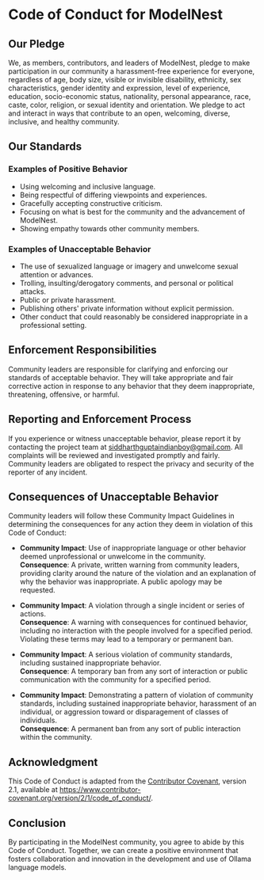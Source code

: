# Code of Conduct for ModelNest

## Our Pledge

We, as members, contributors, and leaders of ModelNest, pledge to make participation in our community a harassment-free experience for everyone, regardless of age, body size, visible or invisible disability, ethnicity, sex characteristics, gender identity and expression, level of experience, education, socio-economic status, nationality, personal appearance, race, caste, color, religion, or sexual identity and orientation. We pledge to act and interact in ways that contribute to an open, welcoming, diverse, inclusive, and healthy community.

## Our Standards

### Examples of Positive Behavior

- Using welcoming and inclusive language.
- Being respectful of differing viewpoints and experiences.
- Gracefully accepting constructive criticism.
- Focusing on what is best for the community and the advancement of ModelNest.
- Showing empathy towards other community members.

### Examples of Unacceptable Behavior

- The use of sexualized language or imagery and unwelcome sexual attention or advances.
- Trolling, insulting/derogatory comments, and personal or political attacks.
- Public or private harassment.
- Publishing others' private information without explicit permission.
- Other conduct that could reasonably be considered inappropriate in a professional setting.

## Enforcement Responsibilities

Community leaders are responsible for clarifying and enforcing our standards of acceptable behavior. They will take appropriate and fair corrective action in response to any behavior that they deem inappropriate, threatening, offensive, or harmful.

## Reporting and Enforcement Process

If you experience or witness unacceptable behavior, please report it by contacting the project team at [siddharthguptaindianboy@gmail.com](mailto:siddharthguptaindianboy@gmail.com). All complaints will be reviewed and investigated promptly and fairly. Community leaders are obligated to respect the privacy and security of the reporter of any incident.

## Consequences of Unacceptable Behavior

Community leaders will follow these Community Impact Guidelines in determining the consequences for any action they deem in violation of this Code of Conduct:

- **Community Impact**: Use of inappropriate language or other behavior deemed unprofessional or unwelcome in the community.  
  **Consequence**: A private, written warning from community leaders, providing clarity around the nature of the violation and an explanation of why the behavior was inappropriate. A public apology may be requested.

- **Community Impact**: A violation through a single incident or series of actions.  
  **Consequence**: A warning with consequences for continued behavior, including no interaction with the people involved for a specified period. Violating these terms may lead to a temporary or permanent ban.

- **Community Impact**: A serious violation of community standards, including sustained inappropriate behavior.  
  **Consequence**: A temporary ban from any sort of interaction or public communication with the community for a specified period.

- **Community Impact**: Demonstrating a pattern of violation of community standards, including sustained inappropriate behavior, harassment of an individual, or aggression toward or disparagement of classes of individuals.  
  **Consequence**: A permanent ban from any sort of public interaction within the community.

## Acknowledgment

This Code of Conduct is adapted from the [Contributor Covenant](https://www.contributor-covenant.org/version/2/1/code_of_conduct/), version 2.1, available at https://www.contributor-covenant.org/version/2/1/code_of_conduct/.

## Conclusion

By participating in the ModelNest community, you agree to abide by this Code of Conduct. Together, we can create a positive environment that fosters collaboration and innovation in the development and use of Ollama language models.
